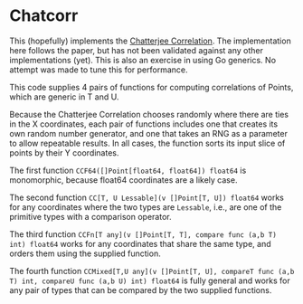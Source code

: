 # Chatcorr

This (hopefully) implements the [Chatterjee Correlation](https://arxiv.org/pdf/1909.10140.pdf).
The implementation here follows the paper, but has not been validated against any other implementations (yet).
This is also an exercise in using Go generics.
No attempt was made to tune this for performance.

This code supplies 4 pairs of functions for computing correlations of Points, which are generic in T and U.

Because the Chatterjee Correlation chooses randomly where there are ties in the X coordinates, each pair
of functions includes one that creates its own random number generator, and one that takes an RNG as a
parameter to allow repeatable results.  In all cases, the function sorts its input slice of points by
their Y coordinates.

The first function `CCF64([]Point[float64, float64]) float64` is monomorphic, because float64 coordinates are a likely case.

The second function `CC[T, U Lessable](v []Point[T, U]) float64` works for any coordinates where the two types are `Lessable`, i.e., are one of the primitive types with a comparison operator.

The third function `CCFn[T any](v []Point[T, T], compare func (a,b T) int) float64` works for any coordinates that share the same type, and orders them using the supplied function.

The fourth function `CCMixed[T,U any](v []Point[T, U], compareT func (a,b T) int, compareU func (a,b U) int) float64` is fully general and works for any pair of types that can be compared by the two supplied functions.
